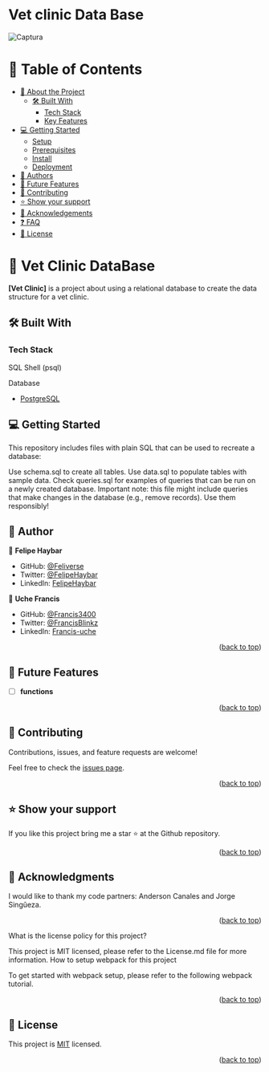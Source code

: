 # Vet clinic Data Base
![Captura](https://user-images.githubusercontent.com/114632980/231492058-ecb6c6ac-c85a-44f5-9f45-bf132d1f96c1.JPG)

<!--![Captura](https://user-images.githubusercontent.com/114632980/231491822-ea12327d-51f4-4d18-97c4-6d41a9342719.JPG)

HOW TO USE:
This is an example of how you may give instructions on setting up your project locally.

Modify this file to match your project and remove sections that don't apply.

REQUIRED SECTIONS:
- Table of Contents
- About the Project
  - Built With
  - Live Demo
- Getting Started
- Authors
- Future Features
- Contributing
- Show your support
- Acknowledgements
- License

After you're finished please remove all the comments and instructions!
-->


<!-- TABLE OF CONTENTS -->

# 📗 Table of Contents

- [📖 About the Project](#about-project)
  - [🛠 Built With](#built-with)
    - [Tech Stack](#tech-stack)
    - [Key Features](#key-features)
- [💻 Getting Started](#getting-started)
  - [Setup](#setup)
  - [Prerequisites](#prerequisites)
  - [Install](#install)
  - [Deployment](#triangular_flag_on_post-deployment)
- [👥 Authors](#authors)
- [🔭 Future Features](#future-features)
- [🤝 Contributing](#contributing)
- [⭐️ Show your support](#support)
- [🙏 Acknowledgements](#acknowledgements)
- [❓ FAQ](#faq)
- [📝 License](#license)

<!-- PROJECT DESCRIPTION -->

# 📖 Vet Clinic DataBase <a name="about-project"></a>

**[Vet Clinic]** is a project about using a relational database to create the data structure for a vet clinic. 

## 🛠 Built With <a name="built-with"></a>

### Tech Stack <a name="tech-stack"></a>

SQL Shell (psql)

<summary>Database</summary>
  <ul>
    <li><a href="https://www.postgresql.org/">PostgreSQL</a></li>
  </ul>
</details>
<!-- Features -->
<!-- LIVE DEMO -->
<!-- GETTING STARTED -->

## 💻 Getting Started <a name="getting-started"></a>


This repository includes files with plain SQL that can be used to recreate a database:

Use schema.sql to create all tables.
Use data.sql to populate tables with sample data.
Check queries.sql for examples of queries that can be run on a newly created database. Important note: this file might include queries that make changes in the database (e.g., remove records). Use them responsibly!
<!-- AUTHORS -->

## 👥 Author <a name="authors"></a>


👤 **Felipe Haybar**

- GitHub: [@Feliverse](https://github.com/Feliverse)
- Twitter: [@FelipeHaybar](https://twitter.com/FelipeHaybar)
- LinkedIn: [FelipeHaybar](https://linkedin.com/in/FelipeHaybar)


👤 **Uche Francis**

- GitHub: [@Francis3400](https://github.com/francis3400)
- Twitter: [@FrancisBlinkz](https://twitter.com/FrancisBlinkz)
- LinkedIn: [Francis-uche](https://linkedin.com/in/francis-uche)


<p align="right">(<a href="#readme-top">back to top</a>)</p>

<!-- FUTURE FEATURES -->

## 🔭 Future Features <a name="future-features"></a>


- [ ] **functions**


<p align="right">(<a href="#readme-top">back to top</a>)</p>

<!-- CONTRIBUTING -->

## 🤝 Contributing <a name="contributing"></a>

Contributions, issues, and feature requests are welcome!

Feel free to check the [issues page](../../issues/).

<p align="right">(<a href="#readme-top">back to top</a>)</p>

<!-- SUPPORT -->

## ⭐️ Show your support <a name="support"></a>


If you like this project bring me a star ⭐️ at the Github repository.

<p align="right">(<a href="#readme-top">back to top</a>)</p>

<!-- ACKNOWLEDGEMENTS -->

## 🙏 Acknowledgments <a name="acknowledgements"></a>

I would like to thank my code partners: Anderson Canales and Jorge Singûeza.

<p align="right">(<a href="#readme-top">back to top</a>)</p>

<!-- FAQ (optional) -->

What is the license policy for this project?

This project is MIT licensed, please refer to the License.md file for more information.
How to setup webpack for this project

To get started with webpack setup, please refer to the following webpack tutorial.


<p align="right">(<a href="#readme-top">back to top</a>)</p>

<!-- LICENSE -->

## 📝 License <a name="license"></a>

This project is [MIT](https://github.com/Feliverse/To-Do-List/blob/interactive/MIT.md) licensed.

<p align="right">(<a href="#readme-top">back to top</a>)</p>
